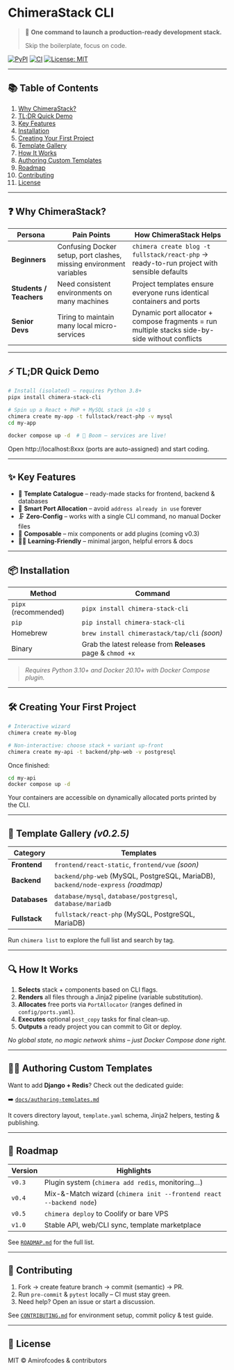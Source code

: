 # ChimeraStack CLI

> 🐉 **One command to launch a production-ready development stack.**
>
> Skip the boilerplate, focus on code.

[![PyPI](https://img.shields.io/pypi/v/chimera-stack-cli)](https://pypi.org/project/chimera-stack-cli)
[![CI](https://github.com/Amirofcodes/ChimeraStack_CLI/actions/workflows/ci.yml/badge.svg)](https://github.com/Amirofcodes/ChimeraStack_CLI/actions)
[![License: MIT](https://img.shields.io/badge/License-MIT-yellow.svg)](LICENSE)

---

## 📚 Table of Contents

1. [Why ChimeraStack?](#-why-chimerastack)
2. [TL;DR Quick Demo](#-tldr-quick-demo)
3. [Key Features](#-key-features)
4. [Installation](#-installation)
5. [Creating Your First Project](#-creating-your-first-project)
6. [Template Gallery](#-template-gallery)
7. [How It Works](#-how-it-works)
8. [Authoring Custom Templates](#-authoring-custom-templates)
9. [Roadmap](#-roadmap)
10. [Contributing](#-contributing)
11. [License](#-license)

---

## ❓ Why ChimeraStack?

| Persona                 | Pain Points                                                         | How ChimeraStack Helps                                                                          |
| ----------------------- | ------------------------------------------------------------------- | ----------------------------------------------------------------------------------------------- |
| **Beginners**           | Confusing Docker setup, port clashes, missing environment variables | `chimera create blog -t fullstack/react-php` → ready-to-run project with sensible defaults      |
| **Students / Teachers** | Need consistent environments on many machines                       | Project templates ensure everyone runs identical containers and ports                           |
| **Senior Devs**         | Tiring to maintain many local micro-services                        | Dynamic port allocator + compose fragments = run multiple stacks side-by-side without conflicts |

---

## ⚡ TL;DR Quick Demo

```bash
# Install (isolated) – requires Python 3.8+
pipx install chimera-stack-cli

# Spin up a React + PHP + MySQL stack in <10 s
chimera create my-app -t fullstack/react-php -v mysql
cd my-app

docker compose up -d  # 🚀 Boom – services are live!
```

Open http://localhost:8xxx (ports are auto-assigned) and start coding.

---

## ✨ Key Features

- 🔌 **Template Catalogue** – ready-made stacks for frontend, backend & databases
- 🔄 **Smart Port Allocation** – avoid `address already in use` forever
- 🗜️ **Zero-Config** – works with a single CLI command, no manual Docker files
- 🧩 **Composable** – mix components or add plugins (coming v0.3)
- 🧑‍🎓 **Learning-Friendly** – minimal jargon, helpful errors & docs

---

## 📦 Installation

| Method               | Command                                                     |
| -------------------- | ----------------------------------------------------------- |
| `pipx` (recommended) | `pipx install chimera-stack-cli`                            |
| `pip`                | `pip install chimera-stack-cli`                             |
| Homebrew             | `brew install chimerastack/tap/cli` _(soon)_                |
| Binary               | Grab the latest release from **Releases** page & `chmod +x` |

> _Requires Python 3.10+ and Docker 20.10+ with Docker Compose plugin._

---

## 🛠️ Creating Your First Project

```bash
# Interactive wizard
chimera create my-blog

# Non-interactive: choose stack + variant up-front
chimera create my-api -t backend/php-web -v postgresql
```

Once finished:

```bash
cd my-api
docker compose up -d
```

Your containers are accessible on dynamically allocated ports printed by the CLI.

---

## 🎨 Template Gallery _(v0.2.5)_

| Category      | Templates                                                                          |
| ------------- | ---------------------------------------------------------------------------------- |
| **Frontend**  | `frontend/react-static`, `frontend/vue` _(soon)_                                   |
| **Backend**   | `backend/php-web` (MySQL, PostgreSQL, MariaDB), `backend/node-express` _(roadmap)_ |
| **Databases** | `database/mysql`, `database/postgresql`, `database/mariadb`                        |
| **Fullstack** | `fullstack/react-php` (MySQL, PostgreSQL, MariaDB)                                 |

Run `chimera list` to explore the full list and search by tag.

---

## 🔍 How It Works

1. **Selects** stack + components based on CLI flags.
2. **Renders** all files through a Jinja2 pipeline (variable substitution).
3. **Allocates** free ports via `PortAllocator` (ranges defined in `config/ports.yaml`).
4. **Executes** optional `post_copy` tasks for final clean-up.
5. **Outputs** a ready project you can commit to Git or deploy.

_No global state, no magic network shims – just Docker Compose done right._

---

## 🧑‍🎨 Authoring Custom Templates

Want to add **Django + Redis**? Check out the dedicated guide:

➡️ [`docs/authoring-templates.md`](docs/authoring-templates.md)

It covers directory layout, `template.yaml` schema, Jinja2 helpers, testing & publishing.

---

## 🔮 Roadmap

| Version | Highlights                                                          |
| ------- | ------------------------------------------------------------------- |
| `v0.3`  | Plugin system (`chimera add redis`, monitoring…)                    |
| `v0.4`  | Mix-&-Match wizard (`chimera init --frontend react --backend node`) |
| `v0.5`  | `chimera deploy` to Coolify or bare VPS                             |
| `v1.0`  | Stable API, web/CLI sync, template marketplace                      |

See [`ROADMAP.md`](ROADMAP.md) for the full list.

---

## 🤝 Contributing

1. Fork → create feature branch → commit (semantic) → PR.
2. Run `pre-commit` & `pytest` locally – CI must stay green.
3. Need help? Open an issue or start a discussion.

See [`CONTRIBUTING.md`](CONTRIBUTING.md) for environment setup, commit policy & test guide.

---

## 📄 License

MIT © Amirofcodes & contributors
